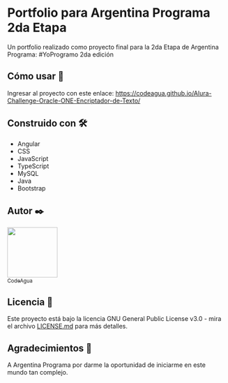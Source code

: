 # Portfolio para Argentina Programa 2da Etapa
Un portfolio realizado como proyecto final para la 2da Etapa de Argentina Programa: #YoProgramo 2da edición

## Cómo usar 🚀
Ingresar al proyecto con este enlace: https://codeagua.github.io/Alura-Challenge-Oracle-ONE-Encriptador-de-Texto/

## Construido con 🛠️
* Angular
* CSS
* JavaScript
* TypeScript
* MySQL
* Java
* Bootstrap

## Autor ✒️
[<img src="https://avatars.githubusercontent.com/u/96397960?v=4" width=115>
<br><sub>CodeAgua</sub>](https://github.com/CodeAgua)

## Licencia 📄
Este proyecto está bajo la licencia GNU General Public License v3.0 - mira el archivo [LICENSE.md](LICENSE.md) para más detalles.

## Agradecimientos 🎁
A Argentina Programa por darme la oportunidad de iniciarme en este mundo tan complejo.
